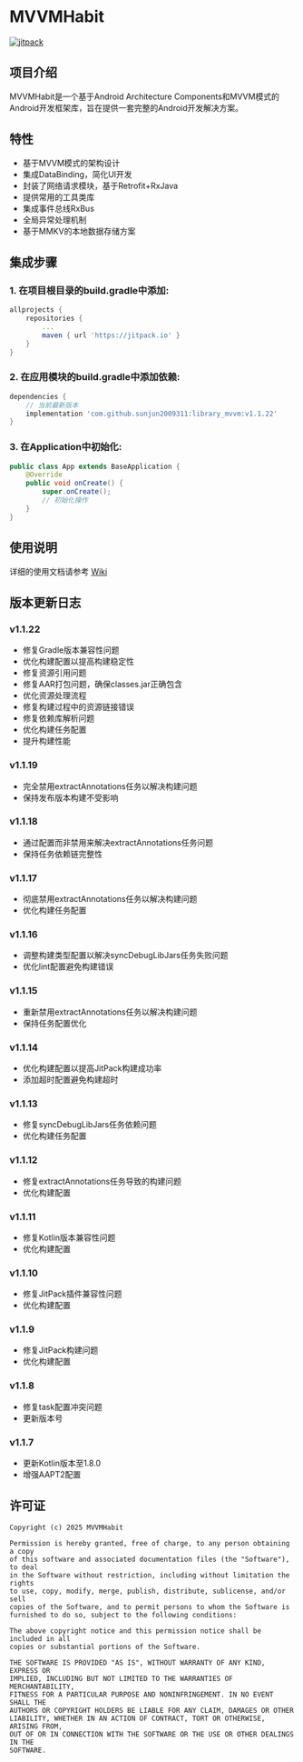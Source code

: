 # MVVMHabit

[![jitpack](https://jitpack.io/v/sunjun2009311/library_mvvm.svg)](https://jitpack.io/#sunjun2009311/library_mvvm)

## 项目介绍

MVVMHabit是一个基于Android Architecture Components和MVVM模式的Android开发框架库，旨在提供一套完整的Android开发解决方案。

## 特性

- 基于MVVM模式的架构设计
- 集成DataBinding，简化UI开发
- 封装了网络请求模块，基于Retrofit+RxJava
- 提供常用的工具类库
- 集成事件总线RxBus
- 全局异常处理机制
- 基于MMKV的本地数据存储方案

## 集成步骤

### 1. 在项目根目录的build.gradle中添加:

```gradle
allprojects {
    repositories {
        ...
        maven { url 'https://jitpack.io' }
    }
}
```

### 2. 在应用模块的build.gradle中添加依赖:

```gradle
dependencies {
    // 当前最新版本
    implementation 'com.github.sunjun2009311:library_mvvm:v1.1.22'
}
```

### 3. 在Application中初始化:

```java
public class App extends BaseApplication {
    @Override
    public void onCreate() {
        super.onCreate();
        // 初始化操作
    }
}
```

## 使用说明

详细的使用文档请参考 [Wiki](https://github.com/sunjun2009311/library_mvvm/wiki)

## 版本更新日志

### v1.1.22
- 修复Gradle版本兼容性问题
- 优化构建配置以提高构建稳定性
- 修复资源引用问题
- 修复AAR打包问题，确保classes.jar正确包含
- 优化资源处理流程
- 修复构建过程中的资源链接错误
- 修复依赖库解析问题
- 优化构建任务配置
- 提升构建性能

### v1.1.19
- 完全禁用extractAnnotations任务以解决构建问题
- 保持发布版本构建不受影响

### v1.1.18
- 通过配置而非禁用来解决extractAnnotations任务问题
- 保持任务依赖链完整性

### v1.1.17
- 彻底禁用extractAnnotations任务以解决构建问题
- 优化构建任务配置

### v1.1.16
- 调整构建类型配置以解决syncDebugLibJars任务失败问题
- 优化lint配置避免构建错误

### v1.1.15
- 重新禁用extractAnnotations任务以解决构建问题
- 保持任务配置优化

### v1.1.14
- 优化构建配置以提高JitPack构建成功率
- 添加超时配置避免构建超时

### v1.1.13
- 修复syncDebugLibJars任务依赖问题
- 优化构建任务配置

### v1.1.12
- 修复extractAnnotations任务导致的构建问题
- 优化构建配置

### v1.1.11
- 修复Kotlin版本兼容性问题
- 优化构建配置

### v1.1.10
- 修复JitPack插件兼容性问题
- 优化构建配置

### v1.1.9
- 修复JitPack构建问题
- 优化构建配置

### v1.1.8
- 修复task配置冲突问题
- 更新版本号

### v1.1.7
- 更新Kotlin版本至1.8.0
- 增强AAPT2配置

## 许可证

```
Copyright (c) 2025 MVVMHabit

Permission is hereby granted, free of charge, to any person obtaining a copy
of this software and associated documentation files (the "Software"), to deal
in the Software without restriction, including without limitation the rights
to use, copy, modify, merge, publish, distribute, sublicense, and/or sell
copies of the Software, and to permit persons to whom the Software is
furnished to do so, subject to the following conditions:

The above copyright notice and this permission notice shall be included in all
copies or substantial portions of the Software.

THE SOFTWARE IS PROVIDED "AS IS", WITHOUT WARRANTY OF ANY KIND, EXPRESS OR
IMPLIED, INCLUDING BUT NOT LIMITED TO THE WARRANTIES OF MERCHANTABILITY,
FITNESS FOR A PARTICULAR PURPOSE AND NONINFRINGEMENT. IN NO EVENT SHALL THE
AUTHORS OR COPYRIGHT HOLDERS BE LIABLE FOR ANY CLAIM, DAMAGES OR OTHER
LIABILITY, WHETHER IN AN ACTION OF CONTRACT, TORT OR OTHERWISE, ARISING FROM,
OUT OF OR IN CONNECTION WITH THE SOFTWARE OR THE USE OR OTHER DEALINGS IN THE
SOFTWARE.